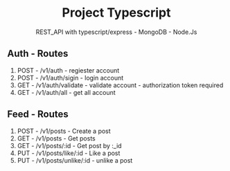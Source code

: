 <h1 align="center">Project Typescript</h1>

<p align="center">
   REST_API with typescript/express - MongoDB - Node.Js
  </p>
</p>

<h2>Auth - Routes</h2>

1. POST - /v1/auth - regiester account
2. POST - /v1/auth/sigin - login account
3. GET - /v1/auth/validate - validate account - authorization token required
4. GET - /v1/auth/all - get all account

<h2>Feed - Routes</h2>

1. POST - /v1/posts - Create a post
2. GET - /v1/posts - Get posts
3. GET - /v1/posts/:id - Get post by :\_id
4. PUT - /v1/posts/like/:id - Like a post
5. PUT - /v1/posts/unlike/:id - unlike a post
